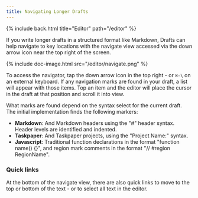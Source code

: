 ```yaml
---
title: Navigating Longer Drafts
---
```


{% include back.html title="Editor" path="/editor" %}

If you write longer drafts in a structured format like Markdown, Drafts can help navigate to key locations with the navigate view accessed via the down arrow icon near the top right of the screen.

{% include doc-image.html src="/editor/navigate.png" %}

To access the navigator, tap the down arrow icon in the top right - or `⌘-\` on an external keyboard. If any navigation marks are found in your draft, a list will appear with those items. Top an item and the editor will place the cursor in the draft at that position and scroll it into view.

What marks are found depend on the syntax select for the current draft.  The initial implementation finds the following markers:

- **Markdown**: And Markdown headers using the "#" header syntax. Header levels are identified and indented.
- **Taskpaper**: And Taskpaper projects, using the "Project Name:" syntax.
- **Javascript**: Traditional function declarations in the format "function name() {}", and region mark comments in the format "// #region RegionName".

### Quick links

At the bottom of the navigate view, there are also quick links to move to the top or bottom of the text - or to select all text in the editor.
